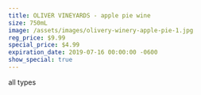 ```yaml
---
title: OLIVER VINEYARDS - apple pie wine
size: 750mL
image: /assets/images/olivery-winery-apple-pie-1.jpg
reg_price: $9.99
special_price: $4.99
expiration_date: 2019-07-16 00:00:00 -0600
show_special: true
---
```


all types